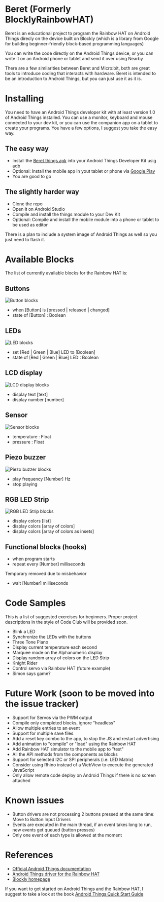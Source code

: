 # Beret (Formerly BlocklyRainbowHAT)

Beret is an educational project to program the Rainbow HAT on Android Things direcly on the device built on Blockly (which is a library from Google for building beginner-friendly block-based programming languages)

You can write the code directly on the Android Things device, or you can write it on an Android phone or tablet and send it over using Nearby

There are a few similarities between Beret and Micro:bit, both are great tools to introduce coding that interacts with hardware. Beret is intended to be an introduction to Android Things, but you can just use it as it is.

# Installing

You need to have an Android Things developer kit with at least version 1.0 of Android Things installed.
You can use a monitor, keyboard and mouse connected to your dev kit, or you can use the companion app on a tablet to create your programs.
You have a few options, I suggest you take the easy way.

## The easy way
- Install the [Beret things apk](https://github.com/plattysoft/Beret/blob/master/releases/beret-things-1.0.apk) into your Android Things Developer Kit usig adb
- Optional: Install the mobile app in yout tablet or phone via [Google Play](https://play.google.com/store/apps/details?id=com.plattysoft.beret)
- You are good to go

## The slightly harder way
- Clone the repo
- Open it on Android Studio
- Compile and install the things module to your Dev Kit
- Optional: Compile and install the mobile module into a phone or tablet to be used as editor

There is a plan to include a system image of Android Things as well so you just need to flash it.

# Available Blocks

The list of currently available blocks for the Rainbow HAT is:

## Buttons

![Button blocks](https://github.com/plattysoft/BlocklyRainbowHat/blob/master/button_blocks.png "Button blocks")

- when [Button] is [pressed | released | changed]
- state of [Button] : Boolean

## LEDs

![LED blocks](https://github.com/plattysoft/BlocklyRainbowHat/blob/master/led_blocks.png "LED blocks")

- set [Red | Green | Blue] LED to [Boolean]
- state of [Red | Green | Blue] LED : Boolean

## LCD display

![LCD display blocks](https://github.com/plattysoft/BlocklyRainbowHat/blob/master/lcd_blocks.png "LCD display blocks")

- display text [text]
- display number [number]

## Sensor

![Sensor blocks](https://github.com/plattysoft/BlocklyRainbowHat/blob/master/sensor_blocks.png "Sensor blocks")

- temperature : Float
- pressure : Float

## Piezo buzzer

![Piezo buzzer blocks](https://github.com/plattysoft/BlocklyRainbowHat/blob/master/buzzer_blocks.png "Piezo buzzer blocks")

- play frequency [Number] Hz
- stop playing 

## RGB LED Strip

![RGB LED Strip blocks](https://github.com/plattysoft/BlocklyRainbowHat/blob/master/rgb_led_strip_blocks.png "RGB LED Strip blocks")

- display colors [list]
- display colors [array of colors]
- display colors [array of colors as insets]

## Functional blocks (hooks)

- when program starts
- repeat every [Number] milliseconds

Temporary removed due to misbehavior

- wait [Number] milliseconds

# Code Samples

This is a list of suggested exercises for beginners. Proper project descriptions in the style of Code Club will be provided soon.

- Blink a LED
- Synchronize the LEDs with the buttons
- Three Tone Piano
- Display current temperature each second
- Marquee mode on the Alphanumeric display
- Display random array of colors on the LED Strip
- Knight Rider
- Control servo via Rainbow HAT (future example)
- Simon says game?

# Future Work (soon to be moved into the issue tracker)
- Support for Servos via the PWM output
- Compile only completed blocks, ignore "headless"
- Allow multiple entries to an event
- Support for multiple save files
- Add a reset key combo to the app, to stop the JS and restart advertising
- Add animation to "compile" or "load" using the Rainbow HAT
- Add Rainbow HAT simulator to the mobile app to "test"
- All the API methods from the components as blocks
- Support for selected I2C or SPI peripherals (i.e. LED Matrix)
- Consider using Rhino instead of a WebView to execute the generated JavaScript
- Only allow remote code deploy on Android Things if there is no screen attached

# Known issues
- Button drivers are not processing 2 buttons pressed at the same time: Move to Button Input Drivers
- Events are executed in the main thread, if an event takes long to run, new events get queued (button presses)
- Only one event of each type is allowed at the moment

# References
- [Official Android Things documentation](https://developer.android.com/things/)
- [Android Things driver for the Rainbow HAT](https://github.com/androidthings/contrib-drivers/tree/master/rainbowhat)
- [Blockly homepage](https://developers.google.com/blockly/)

If you want to get started on Android Things and the Rainbow HAT, I suggest to take a look at the book [Android Things Quick Start Guide](https://www.packtpub.com/hardware-and-creative/android-things-quick-start-guide)
